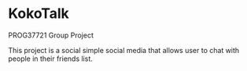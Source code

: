 # KokoTalk
PROG37721 Group Project

This project is a social simple social media that allows user to chat with people in their friends list.
